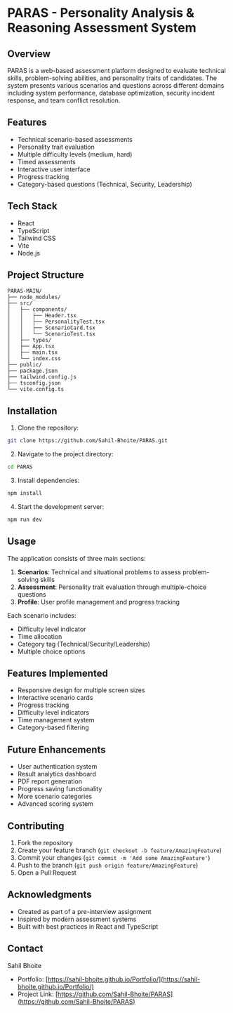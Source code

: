 # PARAS - Personality Analysis & Reasoning Assessment System

## Overview
PARAS is a web-based assessment platform designed to evaluate technical skills, problem-solving abilities, and personality traits of candidates. The system presents various scenarios and questions across different domains including system performance, database optimization, security incident response, and team conflict resolution.

## Features
- Technical scenario-based assessments
- Personality trait evaluation
- Multiple difficulty levels (medium, hard)
- Timed assessments
- Interactive user interface
- Progress tracking
- Category-based questions (Technical, Security, Leadership)

## Tech Stack
- React
- TypeScript
- Tailwind CSS
- Vite
- Node.js

## Project Structure
```
PARAS-MAIN/
├── node_modules/
├── src/
│   ├── components/
│   │   ├── Header.tsx
│   │   ├── PersonalityTest.tsx
│   │   ├── ScenarioCard.tsx
│   │   └── ScenarioTest.tsx
│   ├── types/
│   ├── App.tsx
│   ├── main.tsx
│   └── index.css
├── public/
├── package.json
├── tailwind.config.js
├── tsconfig.json
└── vite.config.ts
```

## Installation

1. Clone the repository:
```bash
git clone https://github.com/Sahil-Bhoite/PARAS.git
```

2. Navigate to the project directory:
```bash
cd PARAS
```

3. Install dependencies:
```bash
npm install
```

4. Start the development server:
```bash
npm run dev
```

## Usage
The application consists of three main sections:
1. **Scenarios**: Technical and situational problems to assess problem-solving skills
2. **Assessment**: Personality trait evaluation through multiple-choice questions
3. **Profile**: User profile management and progress tracking

Each scenario includes:
- Difficulty level indicator
- Time allocation
- Category tag (Technical/Security/Leadership)
- Multiple choice options

## Features Implemented
- Responsive design for multiple screen sizes
- Interactive scenario cards
- Progress tracking
- Difficulty level indicators
- Time management system
- Category-based filtering

## Future Enhancements
- User authentication system
- Result analytics dashboard
- PDF report generation
- Progress saving functionality
- More scenario categories
- Advanced scoring system

## Contributing
1. Fork the repository
2. Create your feature branch (`git checkout -b feature/AmazingFeature`)
3. Commit your changes (`git commit -m 'Add some AmazingFeature'`)
4. Push to the branch (`git push origin feature/AmazingFeature`)
5. Open a Pull Request


## Acknowledgments
- Created as part of a pre-interview assignment
- Inspired by modern assessment systems
- Built with best practices in React and TypeScript

## Contact
Sahil Bhoite
- Portfolio: [https://sahil-bhoite.github.io/Portfolio/](https://sahil-bhoite.github.io/Portfolio/)
- Project Link: [https://github.com/Sahil-Bhoite/PARAS](https://github.com/Sahil-Bhoite/PARAS)
